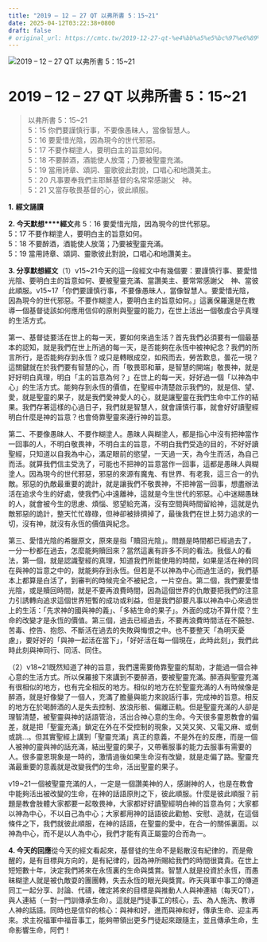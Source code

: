 ```yaml
---
title: "2019 – 12 – 27 QT 以弗所書 5：15~21"
date: 2025-04-12T03:22:38+0800
draft: false
# original_url: https://cmtc.tw/2019-12-27-qt-%e4%bb%a5%e5%bc%97%e6%89%80%e6%9b%b8-5%ef%bc%9a1521
---
```


![2019 – 12 – 27 QT 以弗所書 5：15~21](/images/qt.jpg   "2019 – 12 – 27 QT 以弗所書 5：15~21")

# 2019 – 12 – 27 QT 以弗所書 5：15~21

> 以弗所書 5：15~21  
> 5：15 你們要謹慎行事，不要像愚昧人，當像智慧人。  
> 5：16 要愛惜光陰，因為現今的世代邪惡。  
> 5：17 不要作糊塗人，要明白主的旨意如何。  
> 5：18 不要醉酒，酒能使人放蕩；乃要被聖靈充滿。  
> 5：19 當用詩章、頌詞、靈歌彼此對說，口唱心和地讚美主。  
> 5：20 凡事要奉我們主耶穌基督的名常常感謝父　神。  
> 5：21 又當存敬畏基督的心，彼此順服。

**1.** **經文誦讀**

**2. 今天默想****經文**弗 5：16 要愛惜光陰，因為現今的世代邪惡。  
5：17 不要作糊塗人，要明白主的旨意如何。  
5：18 不要醉酒，酒能使人放蕩；乃要被聖靈充滿。  
5：19 當用詩章、頌詞、靈歌彼此對說，口唱心和地讚美主。

**3. 分享默想經文**（1）v15~21今天的這一段經文中有幾個要：要謹慎行事、要愛惜光陰、要明白主的旨意如何、要被聖靈充滿、當讚美主、要常常感謝父　神、當彼此順服。v15~17「你們要謹慎行事，不要像愚昧人，當像智慧人。要愛惜光陰，因為現今的世代邪惡。不要作糊塗人，要明白主的旨意如何。」這裏保羅還是在教導一個基督徒該如何應用信仰的原則與聖靈的能力，在世上活出一個敬虔合乎真理的生活方式。

第一、基督徒要活在世上的每一天，要如何來過生活？首先我們必須要有一個最基本的認知，就是我們在世上所過的每一天，是否能夠在永恆中被神紀念？我們的所言所行，是否能夠存到永恆？或只是轉眼成空，如飛而去，勞苦歎息，曇花一現？這關鍵就在於我們要有智慧的心，而「敬畏耶和華，是智慧的開端」敬畏神，就是好好明白真理，明白「主的旨意為何？」在世上的每一天，好好過一個「以神為中心」的生活方式。能夠存到永恆的價值，在聖經中清楚啟示我們的，就是信、望、愛，就是聖靈的果子，就是我們愛神愛人的心，就是讓聖靈在我們生命中工作的結果。我們存著這樣的心過日子，我們就是智慧人，就會謹慎行事，就會好好讀聖經明白什麼是神的旨意？也會倚靠聖靈來遵行神的旨意。

第二、不要像愚昧人、不要作糊塗人。愚昧人與糊塗人，都是指心中沒有把神當作一回事的人，不明白敬畏神，不明白主的旨意，不明白我們受造的目的，不好好讀聖經，只知道以自我為中心，滿足眼前的慾望，一天過一天，為今生而活，為自己而活。就算我們信主受洗了，可能也不把神的旨意當作一回事，這都是愚昧人與糊塗人。因為現今的世代邪惡，邪惡的來源有魔鬼、有世界、有老我，這三合一的仇敵。邪惡的仇敵最重要的詭計，就是讓我們不敬畏神，不把神當一回事，想盡辦法活在追求今生的好處，使我們心中遠離神，這就是今生世代的邪惡。心中迷糊愚昧的人，就會被今生的思慮、煩惱、慾望給充滿，沒有空間與時間留給神，這就是仇敵邪惡的詭計，整天忙忙碌碌，但神卻被排擠掉了，最後我們在世上努力追求的一切，沒有神，就沒有永恆的價值與紀念。

第三、愛惜光陰的希臘原文，原來是指「贖回光陰」。問題是時間都已經過去了，一分一秒都在過去，怎麼能夠贖回來？當然這裏有許多不同的看法。我個人的看法，第一個，就是認識聖經的真理，知道我們所能使用的時間，如果是活在神的同在與神的旨意之中的，就能夠存到永恆。但若是不以神為中心而過生活的，我們基本上都算是白活了，到審判的時候完全不被紀念，一片空白。第二個，我們要愛惜光陰，或是贖回時間，就是不要再浪費時間，因為這個世界的仇敵要把我們的注意力引誘轉向追求這個世界短暫的成功或利益，但是我們卻要凡事以神為中心來過世上的生活：「先求神的國與神的義」、「多結生命的果子」。外面的成功不算什麼？生命的改變才是永恆的價值。第三個，過去已經過去，不要再浪費時間活在不饒恕、苦毒、控告、抱怨、不斷活在過去的失敗與悔恨之中。也不要整天「為明天憂慮」，要好好的「與神一起活在當下」，「好好活在每一個現在，此時此刻」，我們此時此刻與神同行、同活、同住。

（2）v18~21既然知道了神的旨意，我們還需要倚靠聖靈的幫助，才能過一個合神心意的生活方式。所以保羅接下來講到不要醉酒，要被聖靈充滿。醉酒與聖靈充滿有很相似的地方，也有完全相反的地方。相似的地方在於聖靈充滿的人有時候像是醉酒，就是好像變了一個人，充滿了膽量與能力來說話行事，完成神的旨意。相反的地方在於喝醉酒的人是失去控制、放浪形骸、偏離正軌。但是聖靈充滿的人卻是理智清楚，被聖靈與神的話語管治，活出合神心意的生命。今天很多靈恩教會的偏差，就是把「聖靈充滿」鎖定在外在不受控制的現象，又哭又笑、又電又麻、或倒或跳…。但其實聖經上講到「聖靈充滿」真正的意義，不是外在的反應，而是一個人被神的靈與神的話充滿，結出聖靈的果子，又帶著服事的能力去服事有需要的人。很多靈恩現象是一時的，激情過後如果生命沒有改變，就是走偏了路。聖靈充滿最重要的意義就是改變我們的生命，活出聖靈的果子。

v19~21一個被聖靈充滿的人，一定是一個讚美神的人，感謝神的人，也是在教會中能夠活出被改變的生命，在神的話語原則之下，彼此順服。什麼是彼此順服？前題是教會肢體大家都要一起敬畏神，大家都好好讀聖經明白神的旨意為何；大家都以神為中心，不以自己為中心；大家都用神的話語彼此勸勉、安慰、造就，在這個條件之下，我們就彼此順服，在神的話語，在聖靈的愛中，在合一的關係裏面。以神為中心，而不是以人為中心，我們才能有真正屬靈的合而為一。

**4. 今天的回應**從今天的經文看起來，基督徒的生命不是鬆散沒有紀律的，而是儆醒的，是有目標與方向的，是有紀律的，因為神所賜給我們的時間很寶貴。在世上短短數十年，決定我們將來在永恆裏的生命與獎賞。智慧人就是投資於永恆，而愚昧糊塗人就是被仇敵耍的團團轉，失去永恆的眼光與獎賞。昨天與軍中事工的傳道同工一起分享、討論、代禱，確定將來的目標是與推動人人與神連結（每天QT），與人連結（一對一門訓傳承生命）。這就是門徒事工的核心，去、為人施洗、教導人神的話語。同時也是信仰的核心：與神和好，進而與神和好，傳承生命、迎主再來。求主祝福軍中福音事工，能夠帶領出更多門徒起來跟隨主，並且傳承生命，生命影響生命，阿們！